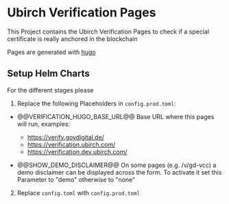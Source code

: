 # Ubirch Verification Pages

This Project contains the Ubirch Verification Pages to check if a special certificate is really anchored in the blockchain

Pages are generated with [hugo](https://gohugo.io)

## Setup Helm Charts

For the different stages please

1. Replace the following Placeholders in <code>config.prod.toml</code>:

  * @@VERIFICATION_HUGO_BASE_URL@@
    Base URL where this pages will run, examples:
    - https://verify.govdigital.de/
    - https://verification.ubirch.com/
    - https://verification.dev.ubirch.com/

  * @@SHOW_DEMO_DISCLAIMER@@
    On some pages (e.g. /v/gd-vcc) a demo disclaimer can be displayed across the form.
    To activate it set this Parameter to "demo" otherwise to "none"

2. Replace <code>config.toml</code> with <code>config.prod.toml</code>
